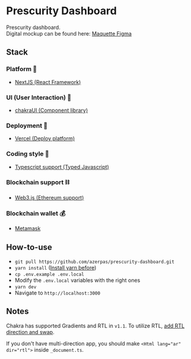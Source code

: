 # Prescurity Dashboard

Prescurity dashboard.       
Digital mockup can be found here: [Maquette Figma](https://www.figma.com/file/IyhCpbbaLwfUO4TRwOuBGF/Prescurity?node-id=1%3A10402)

## Stack
### Platform 📑
- [NextJS (React Framework)](https://nextjs.org/)
### UI (User Interaction) 🎨
- [chakraUI (Component library)](https://chakra-ui.com/)
### Deployment 🚀
- [Vercel (Deploy platform)](https://vercel.com/home)
### Coding style 🔨
- [Typescript support (Typed Javascript)](https://www.typescriptlang.org/)
### Blockchain support ⛓
- [Web3.js (Ethereum support)](https://web3js.readthedocs.io/en/v1.3.4/getting-started.html)
### Blockchain wallet 💰
- [Metamask](https://metamask.io/)

## How-to-use
- `git pull https://github.com/azerpas/prescurity-dashboard.git`
- `yarn install` ([Install yarn before](https://classic.yarnpkg.com/en/docs/install/#mac-stable))
- `cp .env.example .env.local`
- Modify the `.env.local` variables with the right ones
- `yarn dev`
- Navigate to `http://localhost:3000`

## Notes

Chakra has supported Gradients and RTL in `v1.1`. To utilize RTL, [add RTL direction and swap](https://chakra-ui.com/docs/features/rtl-support).

If you don't have multi-direction app, you should make `<Html lang="ar" dir="rtl">` inside `_document.ts`.

